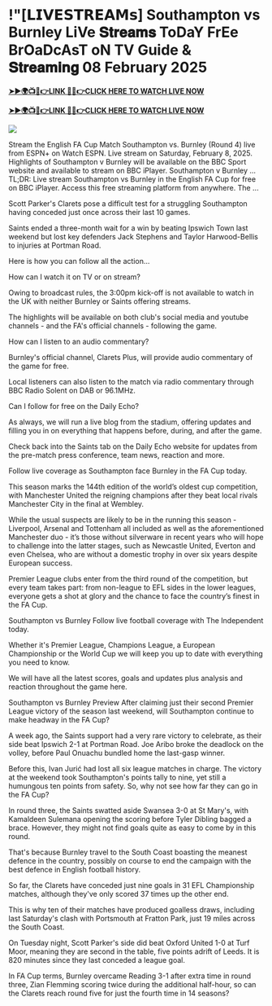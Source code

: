 # !"[𝗟𝗜𝗩𝗘𝗦𝗧𝗥𝗘𝗔𝗠𝘀] Southampton vs Burnley LiVe 𝐒𝐭𝐫𝐞𝐚𝐦𝐬 ToDaY FrEe BrOaDcAsT oN TV Guide & 𝐒𝐭𝐫𝐞𝐚𝐦𝐢𝐧𝐠 08 February 2025

**[➤►🌍📺📱👉LINK 🔴✅👉CLICK HERE TO WATCH LIVE NOW](https://mr-juniior.blogspot.com/2025/02/ef.html)**

**[➤►🌍📺📱👉LINK 🔴✅👉CLICK HERE TO WATCH LIVE NOW](https://mr-juniior.blogspot.com/2025/02/ef.html)**

[![](https://blogger.googleusercontent.com/img/b/R29vZ2xl/AVvXsEgw86QcRTQHa_0UF_R0Ce_BfmEP5mTpVruRVIlWCPMMqp8oWxkzZavuKovDSK7oHt7t7csMbgy3jKUoCHU7kED_YXGoogHBc3NxSi3Jurev7bBa3b51d-V1n3mFx857KlyS0FiziJpcUdJgJFovmDw3IASQPNDjw8eVi3p9JbVffFfUQEfkj3-qYllz/s686/soccer.gif)](https://mr-juniior.blogspot.com/2025/02/ef.html)

Stream the English FA Cup Match Southampton vs. Burnley (Round 4) live from ESPN+ on Watch ESPN. Live stream on Saturday, February 8, 2025. Highlights of Southampton v Burnley will be available on the BBC Sport website and available to stream on BBC iPlayer. Southampton v Burnley ... TL;DR: Live stream Southampton vs Burnley in the English FA Cup for free on BBC iPlayer. Access this free streaming platform from anywhere. The ...

Scott Parker's Clarets pose a difficult test for a struggling Southampton having conceded just once across their last 10 games.

Saints ended a three-month wait for a win by beating Ipswich Town last weekend but lost key defenders Jack Stephens and Taylor Harwood-Bellis to injuries at Portman Road.

Here is how you can follow all the action...

How can I watch it on TV or on stream?

Owing to broadcast rules, the 3:00pm kick-off is not available to watch in the UK with neither Burnley or Saints offering streams.

The highlights will be available on both club's social media and youtube channels - and the FA's official channels -  following the game.

How can I listen to an audio commentary?

Burnley's official channel, Clarets Plus, will provide audio commentary of the game for free.

Local listeners can also listen to the match via radio commentary through BBC Radio Solent on DAB or 96.1MHz.

Can I follow for free on the Daily Echo?

As always, we will run a live blog from the stadium, offering updates and filling you in on everything that happens before, during, and after the game.

Check back into the Saints tab on the Daily Echo website for updates from the pre-match press conference, team news, reaction and more.

Follow live coverage as Southampton face Burnley in the FA Cup today.

This season marks the 144th edition of the world’s oldest cup competition, with Manchester United the reigning champions after they beat local rivals Manchester City in the final at Wembley.

While the usual suspects are likely to be in the running this season - Liverpool, Arsenal and Tottenham all included as well as the aforementioned Manchester duo - it’s those without silverware in recent years who will hope to challenge into the latter stages, such as Newcastle United, Everton and even Chelsea, who are without a domestic trophy in over six years despite European success.

Premier League clubs enter from the third round of the competition, but every team takes part: from non-league to EFL sides in the lower leagues, everyone gets a shot at glory and the chance to face the country’s finest in the FA Cup.

Southampton vs Burnley
Follow live football coverage with The Independent today.

Whether it's Premier League, Champions League, a European Championship or the World Cup we will keep you up to date with everything you need to know.

We will have all the latest scores, goals and updates plus analysis and reaction throughout the game here.

Southampton vs Burnley Preview
After claiming just their second Premier League victory of the season last weekend, will Southampton continue to make headway in the FA Cup?

A week ago, the Saints support had a very rare victory to celebrate, as their side beat Ipswich 2-1 at Portman Road. Joe Aribo broke the deadlock on the volley, before Paul Onuachu bundled home the last-gasp winner.

Before this, Ivan Jurić had lost all six league matches in charge. The victory at the weekend took Southampton's points tally to nine, yet still a humungous ten points from safety. So, why not see how far they can go in the FA Cup?

In round three, the Saints swatted aside Swansea 3-0 at St Mary's, with Kamaldeen Sulemana opening the scoring before Tyler Dibling bagged a brace. However, they might not find goals quite as easy to come by in this round.

That's because Burnley travel to the South Coast boasting the meanest defence in the country, possibly on course to end the campaign with the best defence in English football history.

So far, the Clarets have conceded just nine goals in 31 EFL Championship matches, although they've only scored 37 times up the other end.

This is why ten of their matches have produced goalless draws, including last Saturday's clash with Portsmouth at Fratton Park, just 19 miles across the South Coast.

On Tuesday night, Scott Parker's side did beat Oxford United 1-0 at Turf Moor, meaning they are second in the table, five points adrift of Leeds. It is 820 minutes since they last conceded a league goal.

In FA Cup terms, Burnley overcame Reading 3-1 after extra time in round three, Zian Flemming scoring twice during the additional half-hour, so can the Clarets reach round five for just the fourth time in 14 seasons?
